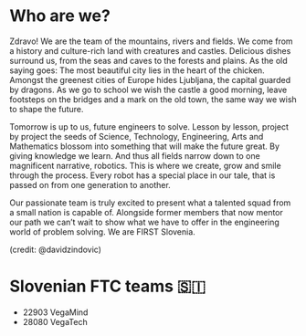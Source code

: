 # Who are we?

Zdravo! We are the team of the mountains, rivers and fields. We come from a history and culture-rich land with creatures and castles. Delicious dishes surround us, from the seas and caves to the forests and plains. As the old saying goes: The most beautiful city lies in the heart of the chicken. Amongst the greenest cities of Europe hides Ljubljana, the capital guarded by dragons. As we go to school we wish the castle a good morning, leave footsteps on the bridges and a mark on the old town, the same way we wish to shape the future.

Tomorrow is up to us, future engineers to solve. Lesson by lesson, project by project the seeds of Science, Technology, Engineering, Arts and Mathematics blossom into something that will make the future great. By giving knowledge we learn. And thus all fields narrow down to one magnificent narrative, robotics. This is where we create, grow and smile through the process. Every robot has a special place in our tale, that is passed on from one generation to another.

Our passionate team is truly excited to present what a talented squad from a small nation is capable of. Alongside former members that now mentor our path we can’t wait to show what we have to offer in the engineering world of problem solving. We are FIRST Slovenia.

(credit: @davidzindovic)

# Slovenian FTC teams 🇸🇮
- 22903 VegaMind
- 28080 VegaTech
